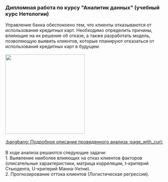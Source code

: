 <h3> Дипломная работа по курсу "Аналитик данных" (учебный курс Нетологии) </h3>
Управление банка обеспокоено тем, что клиенты отказываются от использования кредитных карт. Необходимо определить причины, влияющие на их решение об отказе, а также разработать модель, позволяющую выявить клиентов, которые планируют отказаться от использования кредитных карт в будущем. <br>
<br>
<img src="https://github.com/janesheshera/Bank_clients_Phyton/assets/63310859/d74e9cb1-bbcc-47d6-8765-8f86230d761f" height="250"/><br>
<br>
<a href="https://docs.google.com/document/d/1cKOTHjTOZ27C8F0_6uCg1OuLvGE8ZkpEtYpTYsIT2w0/edit?usp=sharing"> :bangbang: Подробное описание проведенного анализа :page_with_curl: </a><br>
<br>
В ходе анализа решаются следующие задачи: <br>
1. Выявление наиболее влияющих на отказ клиентов факторов (описательные характеристики, матрица корреляции, t-критерий Стьюдента, U-критерий Манна-Уитни). <br>
2. Прогнозирование оттока клиентов (Логистическая регрессия). <br>
